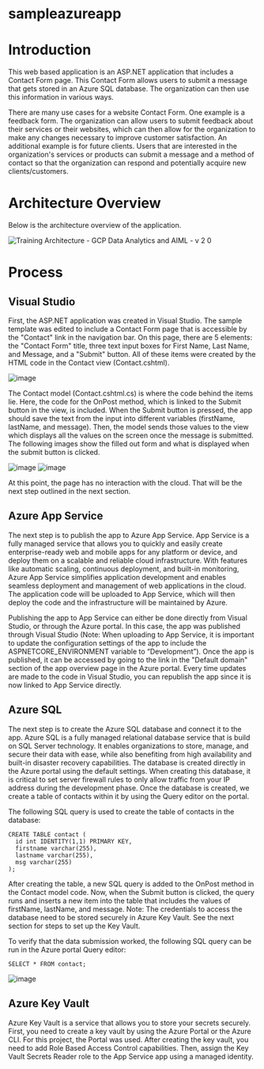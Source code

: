 # sampleazureapp

<h1>Introduction</h1>
<p>This web based application is an ASP.NET application that includes a Contact Form page. This Contact Form allows users to submit a message that gets stored in an Azure SQL database. The organization can then use this information in various ways. </p>
<p>There are many use cases for a website Contact Form. One example is a feedback form. The organization can allow users to submit feedback about their services or their websites, which can then allow for the organization to make any changes necessary to improve customer satisfaction. An additional example is for future clients. Users that are interested in the organization's services or products can submit a message and a method of contact so that the organization can respond and potentially acquire new clients/customers. </p>

<h1> Architecture Overview </h1>
<p>Below is the architecture overview of the application.</p>

![Training Architecture - GCP Data Analytics and AIML - v 2 0](https://user-images.githubusercontent.com/42750252/220777306-a1402a3d-d67d-4b3a-a78c-24ce0949d530.png)

<h1>Process</h1>
<h2>Visual Studio</h2>
<p>First, the ASP.NET application was created in Visual Studio. The sample template was edited to include a Contact Form page that is accessible by the "Contact" link in the navigation bar. On this page, there are 5 elements: the "Contact Form" title, three text input boxes for First Name, Last Name, and Message, and a "Submit" button. All of these items were created by the HTML code in the Contact view (Contact.cshtml). </p>

![image](https://github.com/yena816/sampleazureapp/assets/42750252/0f56e587-9283-4de2-a6b6-9f1e5286d818)

<p>The Contact model (Contact.cshtml.cs) is where the code behind the items lie. Here, the code for the OnPost method, which is linked to the Submit button in the view, is included. When the Submit button is pressed, the app should save the text from the input into different variables (firstName, lastName, and message). Then, the model sends those values to the view which displays all the values on the screen once the message is submitted. The following images show the filled out form and what is displayed when the submit button is clicked. </p>

![image](https://github.com/yena816/sampleazureapp/assets/42750252/9a2eac70-85c9-4acd-935a-63985f98396a)
![image](https://github.com/yena816/sampleazureapp/assets/42750252/fd734250-25d5-4fd9-b294-3c3c54e79509)

<p>At this point, the page has no interaction with the cloud. That will be the next step outlined in the next section. </p>

<h2>Azure App Service</h2>
<p>The next step is to publish the app to Azure App Service. App Service is a fully managed service that allows you to quickly and easily create enterprise-ready web and mobile apps for any platform or device, and deploy them on a scalable and reliable cloud infrastructure. With features like automatic scaling, continuous deployment, and built-in monitoring, Azure App Service simplifies application development and enables seamless deployment and management of web applications in the cloud.  The application code will be uploaded to App Service, which will then deploy the code and the infrastructure will be maintained by Azure. </p>

<p>Publishing the app to App Service can either be done directly from Visual Studio, or through the Azure portal. In this case, the app was published through Visual Studio (Note: When uploading to App Service, it is important to update the configuration settings of the app to include the ASPNETCORE_ENVIRONMENT variable to “Development”). Once the app is published, it can be accessed by going to the link in the "Default domain" section of the app overview page in the Azure portal. Every time updates are made to the code in Visual Studio, you can republish the app since it is now linked to App Service directly. </p> 

<h2>Azure SQL</h2>

<p>The next step is to create the Azure SQL database and connect it to the app. Azure SQL is a fully managed relational database service that is build on SQL Server technology. It enables organizations to store, manage, and secure their data with ease, while also benefiting from high availability and built-in disaster recovery capabilities. The database is created directly in the Azure portal using the default settings. When creating this database, it is critical to set server firewall rules to only allow traffic from your IP address during the development phase. Once the database is created, we create a table of contacts within it by using the Query editor on the portal.  </p>
<p>The following SQL query is used to create the table of contacts in the database: </p>

```
CREATE TABLE contact (
  id int IDENTITY(1,1) PRIMARY KEY,
  firstname varchar(255),
  lastname varchar(255),
  msg varchar(255)
); 
``` 
<p>After creating the table, a new SQL query is added to the OnPost method in the Contact model code. Now, when the Submit button is clicked, the query runs and inserts a new item into the table that includes the values of firstName, lastName, and message. Note: The credentials to access the database need to be stored securely in Azure Key Vault. See the next section for steps to set up the Key Vault. </p>
<p>To verify that the data submission worked, the following SQL query can be run in the Azure portal Query editor: </p>

```
SELECT * FROM contact;
```

![image](https://github.com/yena816/sampleazureapp/assets/42750252/7b0585da-7d39-45c4-9c55-5f732431c7ec)

<h2>Azure Key Vault</h2>
<p>Azure Key Vault is a service that allows you to store your secrets securely. First, you need to create a key vault by using the Azure Portal or the Azure CLI. For this project, the Portal was used. After creating the key vault, you need to add Role Based Access Control capabilities. Then, assign the Key Vault Secrets Reader role to the App Service app using a managed identity. </p>
